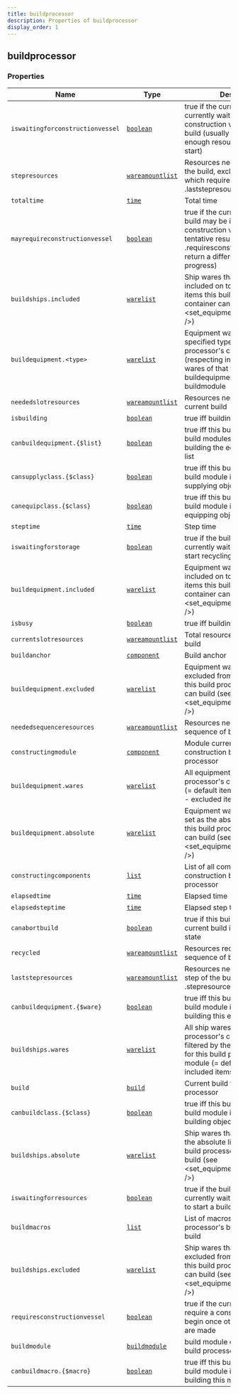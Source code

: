 ```yaml
---
title: buildprocessor
description: Properties of buildprocessor
display_order: 1
---
```


## buildprocessor

### Properties

| Name | Type | Description | Origin |
|------|------|-------------|--------|
| `iswaitingforconstructionvessel` | [`boolean`](./boolean.md) | true if the current build is currently waiting for a construction vessel to start a build (usually meaning that it has enough resources/storage to start) | (this) |
| `stepresources` | [`wareamountlist`](./wareamountlist.md) | Resources needed per step of the build, excluding the final step which requires .laststepresources | (this) |
| `totaltime` | [`time`](./time.md) | Total time | (this) |
| `mayrequireconstructionvessel` | [`boolean`](./boolean.md) | true if the current or queued build may be in need of a construction vessel (this is a tentative result and .requiresconstructionvessel may return a different result as builds progress) | (this) |
| `buildships.included` | [`warelist`](./warelist.md) | Ship wares that have been included on top of the default items this build processor's container can build (see <set_equipment_wares_included />) | (this) |
| `buildequipment.<type>` | [`warelist`](./warelist.md) | Equipment wares of the specified type which the build processor's container can build (respecting included/excluded wares of that type), see buildequipment types in buildmodule | (this) |
| `neededslotresources` | [`wareamountlist`](./wareamountlist.md) | Resources needed for the current build | (this) |
| `isbuilding` | [`boolean`](./boolean.md) | true iff building | (this) |
| `canbuildequipment.{$list}` | [`boolean`](./boolean.md) | true iff this build processor's build modules is capable of building the equipment from this list | (this) |
| `cansupplyclass.{$class}` | [`boolean`](./boolean.md) | true iff this build processor's build module is capable of supplying objects of this class | (this) |
| `canequipclass.{$class}` | [`boolean`](./boolean.md) | true iff this build processor's build module is capable of equipping objects of this class | (this) |
| `steptime` | [`time`](./time.md) | Step time | (this) |
| `iswaitingforstorage` | [`boolean`](./boolean.md) | true if the build processor is currently waiting for storage to start recycling | (this) |
| `buildequipment.included` | [`warelist`](./warelist.md) | Equipment wares that have been included on top of the default items this build processor's container can build (see <set_equipment_wares_included />) | (this) |
| `isbusy` | [`boolean`](./boolean.md) | true iff building | (this) |
| `currentslotresources` | [`wareamountlist`](./wareamountlist.md) | Total resources for the current build | (this) |
| `buildanchor` | [`component`](./component.md) | Build anchor | (this) |
| `buildequipment.excluded` | [`warelist`](./warelist.md) | Equipment wares that have been excluded from the default items this build processor's container can build (see <set_equipment_wares_excluded />) | (this) |
| `neededsequenceresources` | [`wareamountlist`](./wareamountlist.md) | Resources needed for the whole sequence of builds | (this) |
| `constructingmodule` | [`component`](./component.md) | Module currently under construction by this build processor | (this) |
| `buildequipment.wares` | [`warelist`](./warelist.md) | All equipment wares the build processor's container can build (= default items + included items - excluded items) | (this) |
| `buildequipment.absolute` | [`warelist`](./warelist.md) | Equipment wares that have been set as the absolute list of items this build processor's container can build (see <set_equipment_wares_absolute />) | (this) |
| `constructingcomponents` | [`list`](./list.md) | List of all components under construction by this build processor | (this) |
| `elapsedtime` | [`time`](./time.md) | Elapsed time | (this) |
| `elapsedsteptime` | [`time`](./time.md) | Elapsed step time | (this) |
| `canabortbuild` | [`boolean`](./boolean.md) | true if this build processor's current build is in an abortable state | (this) |
| `recycled` | [`wareamountlist`](./wareamountlist.md) | Resources recycled during this sequence of builds | (this) |
| `laststepresources` | [`wareamountlist`](./wareamountlist.md) | Resources needed for the last step of the build (may differ from .stepresources due to rounding) | (this) |
| `canbuildequipment.{$ware}` | [`boolean`](./boolean.md) | true iff this build processor's build module is capable of building this equipment | (this) |
| `buildships.wares` | [`warelist`](./warelist.md) | All ship wares the build processor's container can build, filtered by the allowed classes for this build processor's build module (= default items + included items - excluded items) | (this) |
| `build` | [`build`](./build.md) | Current build task of this build processor | (this) |
| `canbuildclass.{$class}` | [`boolean`](./boolean.md) | true iff this build processor's build module is capable of building objects of this class | (this) |
| `buildships.absolute` | [`warelist`](./warelist.md) | Ship wares that have been set as the absolute list of items this build processor's container can build (see <set_equipment_wares_absolute />) | (this) |
| `iswaitingforresources` | [`boolean`](./boolean.md) | true if the build processor is currently waiting for resources to start a build | (this) |
| `buildmacros` | [`list`](./list.md) | List of macros the build processor's build module can build | (this) |
| `buildships.excluded` | [`warelist`](./warelist.md) | Ship wares that have been excluded from the default items this build processor's container can build (see <set_equipment_wares_excluded />) | (this) |
| `requiresconstructionvessel` | [`boolean`](./boolean.md) | true if the current build will require a construction vessel to begin once other requirements are made | (this) |
| `buildmodule` | [`buildmodule`](./buildmodule.md) | build module containing this build processor | (this) |
| `canbuildmacro.{$macro}` | [`boolean`](./boolean.md) | true iff this build processor's build module is capable of building this macro | (this) |

